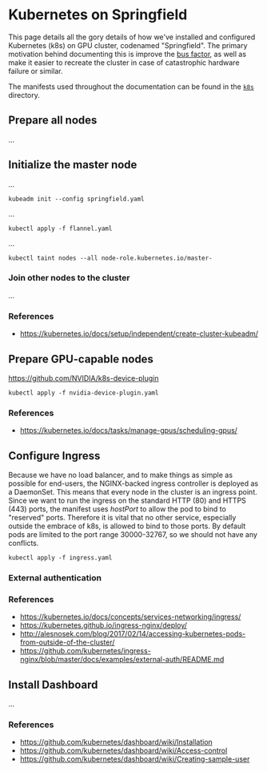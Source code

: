 # Kubernetes on Springfield
This page details all the gory details of how we've installed and configured
Kubernetes (k8s) on GPU cluster, codenamed "Springfield". The primary motivation
behind documenting this is improve the [bus factor](https://en.wikipedia.org/wiki/Bus_factor),
as well as make it easier to recreate the cluster in case of catastrophic
hardware failure or similar.

The manifests used throughout the documentation can be found in the
[`k8s`](https://github.com/uitml/springfield/tree/master/k8s) directory.

## Prepare all nodes
...

## Initialize the master node
...

```
kubeadm init --config springfield.yaml
```

...
```
kubectl apply -f flannel.yaml
```

...
```
kubectl taint nodes --all node-role.kubernetes.io/master-
```

### Join other nodes to the cluster
...

### References
* https://kubernetes.io/docs/setup/independent/create-cluster-kubeadm/

## Prepare GPU-capable nodes
https://github.com/NVIDIA/k8s-device-plugin

```
kubectl apply -f nvidia-device-plugin.yaml
```

### References
* https://kubernetes.io/docs/tasks/manage-gpus/scheduling-gpus/

## Configure Ingress
Because we have no load balancer, and to make things as simple as possible for
end-users, the NGINX-backed ingress controller is deployed as a DaemonSet. This
means that every node in the cluster is an ingress point. Since we want to run
the ingress on the standard HTTP (80) and HTTPS (443) ports, the manifest uses
_hostPort_ to allow the pod to bind to "reserved" ports. Therefore it is vital
that no other service, especially outside the embrace of k8s, is allowed to bind
to those ports. By default pods are limited to the port range 30000-32767, so
we should not have any conflicts.

```
kubectl apply -f ingress.yaml
```

### External authentication

### References
* https://kubernetes.io/docs/concepts/services-networking/ingress/
* https://kubernetes.github.io/ingress-nginx/deploy/
* http://alesnosek.com/blog/2017/02/14/accessing-kubernetes-pods-from-outside-of-the-cluster/
* https://github.com/kubernetes/ingress-nginx/blob/master/docs/examples/external-auth/README.md


## Install Dashboard
...

### References
* https://github.com/kubernetes/dashboard/wiki/Installation
* https://github.com/kubernetes/dashboard/wiki/Access-control
* https://github.com/kubernetes/dashboard/wiki/Creating-sample-user
